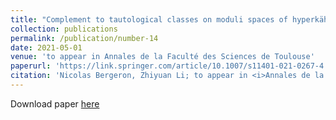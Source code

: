 ```yaml
---
title: "Complement to tautological classes on moduli spaces of hyperkähler manifolds"
collection: publications
permalink: /publication/number-14
date: 2021-05-01
venue: 'to appear in Annales de la Faculté des Sciences de Toulouse'
paperurl: 'https://link.springer.com/article/10.1007/s11401-021-0267-4'
citation: 'Nicolas Bergeron, Zhiyuan Li; to appear in <i>Annales de la Faculté des Sciences de Toulouse</i>.'
---
```


Download paper [here](https://link.springer.com/article/10.1007/s11401-021-0267-4)
